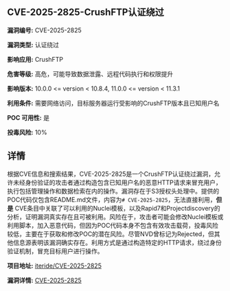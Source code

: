 ## CVE-2025-2825-CrushFTP认证绕过

**漏洞编号:** CVE-2025-2825

**漏洞类型:** 认证绕过

**影响应用:** CrushFTP

**危害等级:** 高危，可能导致数据泄露、远程代码执行和权限提升

**影响版本:** 10.0.0 <= version < 10.8.4, 11.0.0 <= version < 11.3.1

**利用条件:** 需要网络访问，目标服务器运行受影响的CrushFTP版本且已知用户名

**POC 可用性:** 是

**投毒风险:** 10%

## 详情

根据CVE信息和搜索结果，CVE-2025-2825是一个CrushFTP认证绕过漏洞，允许未经身份验证的攻击者通过构造包含已知用户名的恶意HTTP请求来冒充用户，执行包括管理操作和数据检索在内的操作。漏洞存在于S3授权头处理中。提供的POC代码仅包含README.md文件，内容为`# CVE-2025-2825`，无法直接利用，**但是** CVE条目中关联了可以利用的Nuclei模板，以及Rapid7和Projectdiscovery的分析，证明漏洞真实存在且可被利用。风险在于，攻击者可能会修改Nuclei模板或利用脚本，加入恶意代码，但因为POC代码本身不包含有效攻击载荷，投毒风险较低，主要在于获取和修改POC的潜在风险。尽管NVD曾标记为Rejected，但其他信息源表明该漏洞确实存在。利用方式是通过构造特定的HTTP请求，绕过身份验证机制，冒充目标用户进行操作。

**项目地址:** [iteride/CVE-2025-2825](https://github.com/iteride/CVE-2025-2825)

**漏洞详情:** [CVE-2025-2825](https://nvd.nist.gov/vuln/detail/CVE-2025-2825)